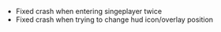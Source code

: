 - Fixed crash when entering singeplayer twice
- Fixed crash when trying to change hud icon/overlay position 
